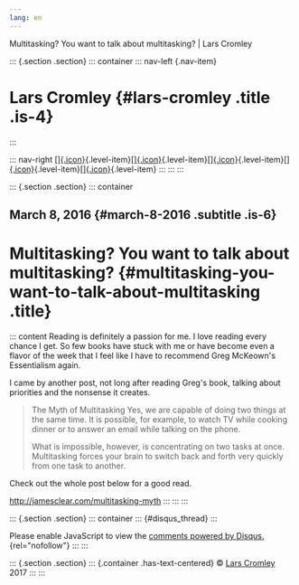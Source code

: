 ```yaml
---
lang: en
---
```


Multitasking? You want to talk about multitasking? \| Lars Cromley

::: {.section .section}
::: container
::: nav-left
[](https://cromleylabs.com){.nav-item}

# Lars Cromley {#lars-cromley .title .is-4}
:::

::: nav-right
[[]{.icon}](/about){.level-item}[[]{.icon}](/disclaimer){.level-item}[[]{.icon}](https://github.com/callmeradical){.level-item}[[]{.icon}](https://twitter.com/callmeradical){.level-item}[[]{.icon}](/index.xml){.level-item}
:::
:::
:::

::: {.section .section}
::: container
## March 8, 2016 {#march-8-2016 .subtitle .is-6}

# Multitasking? You want to talk about multitasking? {#multitasking-you-want-to-talk-about-multitasking .title}

::: content
Reading is definitely a passion for me. I love reading every chance I
get. So few books have stuck with me or have become even a flavor of the
week that I feel like I have to recommend Greg McKeown's Essentialism
again.

I came by another post, not long after reading Greg's book, talking
about priorities and the nonsense it creates.

> The Myth of Multitasking Yes, we are capable of doing two things at
> the same time. It is possible, for example, to watch TV while cooking
> dinner or to answer an email while talking on the phone.
>
> What is impossible, however, is concentrating on two tasks at once.
> Multitasking forces your brain to switch back and forth very quickly
> from one task to another.

Check out the whole post below for a good read.

<http://jamesclear.com/multitasking-myth>
:::
:::
:::

::: {.section .section}
::: container
::: {#disqus_thread}
:::

Please enable JavaScript to view the [comments powered by
Disqus.](https://disqus.com/?ref_noscript){rel="nofollow"}
:::
:::

::: {.section .section}
::: {.container .has-text-centered}
© [Lars Cromley](https://github.com/callmeradical) 2017
:::
:::
